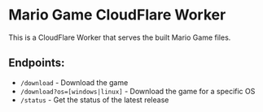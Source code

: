 # Mario Game CloudFlare Worker

This is a CloudFlare Worker that serves the built Mario Game files.

## Endpoints:
- `/download` - Download the game
- `/download?os=[windows|linux]` - Download the game for a specific OS
- `/status` - Get the status of the latest release
